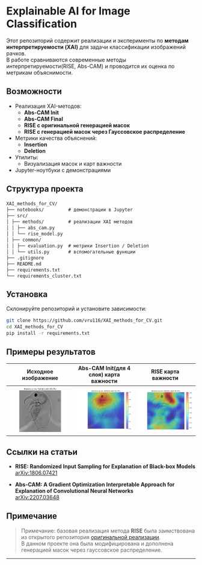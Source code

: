 # Explainable AI for Image Classification

Этот репозиторий содержит реализации и эксперименты по **методам интерпретируемости (XAI)** для задачи классификации изображений рачков.  
В работе сравниваются современные методы интерпретируемости(RISE, Abs-CAM) и проводится их оценка по метрикам объяснимости.

## Возможности
- Реализация XAI-методов:
  - **Abs-CAM Init**
  - **Abs-CAM Final**
  - **RISE с оригинальной генерацией масок**
  - **RISE с генерацией масок через Гауссовское распределение**
- Метрики качества объяснений:
  - **Insertion**
  - **Deletion**
- Утилиты:
  - Визуализация масок и карт важности
- Jupyter-ноутбуки с демонстрациями


## Структура проекта

```
XAI_methods_for_CV/
├── notebooks/         # демонстрации в Jupyter
├── src/
│ ├── methods/         # реализации XAI методов
│ │ ├── abs_cam.py
│ │ └── rise_model.py
│ ├── common/
│ │ ├── evaluation.py  # метрики Insertion / Deletion
│ │ └── utils.py       # вспомогательные функции
├── .gitignore
├── README.md
├── requirements.txt  
└── requirements_cluster.txt  
```

## Установка

Склонируйте репозиторий и установите зависимости:

```bash
git clone https://github.com/vru116/XAI_methods_for_CV.git
cd XAI_methods_for_CV
pip install -r requirements.txt
```


## Примеры результатов

| Исходное изображение | Abs-CAM Init(для 4 слоя) карта важности | RISE карта важности 
|---------------------|-------------------|----------------------|
| <img src="./examples/input_sample_2.png" width="300"> | <img src="./examples/abs_cam_init_l4_sample_2.png" width="300"> | <img src="./examples/rise_orig_sample_2.png" width="300"> |




## Ссылки на статьи

- **RISE: Randomized Input Sampling for Explanation of Black-box Models**  
  [arXiv:1806.07421](https://arxiv.org/pdf/1806.07421)

- **Abs-CAM: A Gradient Optimization Interpretable Approach for Explanation of Convolutional Neural Networks**  
  [arXiv:2207.03648](https://arxiv.org/pdf/2207.03648)

## Примечание

> Примечание: базовая реализация метода **RISE** была заимствована из открытого репозитория [оригинальной реализации](https://github.com/eclique/RISE/tree/master).  
> В данном проекте она была модифицирована и дополнена генерацией масок через гауссовское распределение.





---